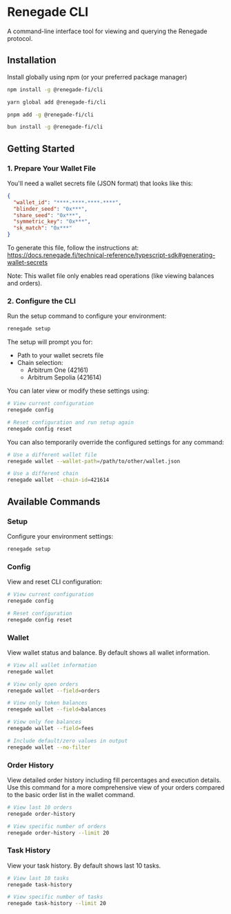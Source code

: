# Renegade CLI

A command-line interface tool for viewing and querying the Renegade protocol.

## Installation

Install globally using npm (or your preferred package manager)
```bash
npm install -g @renegade-fi/cli
```

```bash
yarn global add @renegade-fi/cli
```

```bash
pnpm add -g @renegade-fi/cli
```

```bash
bun install -g @renegade-fi/cli
```

## Getting Started

### 1. Prepare Your Wallet File
You'll need a wallet secrets file (JSON format) that looks like this:

```json
{
  "wallet_id": "****-****-****-****",
  "blinder_seed": "0x***",
  "share_seed": "0x***",
  "symmetric_key": "0x***",
  "sk_match": "0x***"
}
```

To generate this file, follow the instructions at: https://docs.renegade.fi/technical-reference/typescript-sdk#generating-wallet-secrets

Note: This wallet file only enables read operations (like viewing balances and orders).

### 2. Configure the CLI
Run the setup command to configure your environment:
```bash
renegade setup
```

The setup will prompt you for:
- Path to your wallet secrets file
- Chain selection:
  - Arbitrum One (42161)
  - Arbitrum Sepolia (421614)

You can later view or modify these settings using:
```bash
# View current configuration
renegade config

# Reset configuration and run setup again
renegade config reset
```

You can also temporarily override the configured settings for any command:
```bash
# Use a different wallet file
renegade wallet --wallet-path=/path/to/other/wallet.json

# Use a different chain
renegade wallet --chain-id=421614
```

## Available Commands

### Setup
Configure your environment settings:
```bash
renegade setup
```

### Config
View and reset CLI configuration:
```bash
# View current configuration
renegade config

# Reset configuration
renegade config reset
```

### Wallet
View wallet status and balance. By default shows all wallet information.

```bash
# View all wallet information
renegade wallet

# View only open orders
renegade wallet --field=orders

# View only token balances
renegade wallet --field=balances

# View only fee balances
renegade wallet --field=fees

# Include default/zero values in output
renegade wallet --no-filter
```

### Order History
View detailed order history including fill percentages and execution details. Use this command for a more comprehensive view of your orders compared to the basic order list in the wallet command.

```bash
# View last 10 orders
renegade order-history

# View specific number of orders
renegade order-history --limit 20
```

### Task History
View your task history. By default shows last 10 tasks.

```bash
# View last 10 tasks
renegade task-history

# View specific number of tasks
renegade task-history --limit 20
```